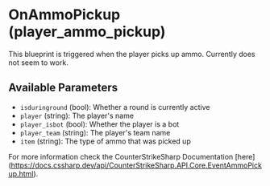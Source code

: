 # OnAmmoPickup (player_ammo_pickup)

This blueprint is triggered when the player picks up ammo. Currently does not seem to work.

## Available Parameters

- `isduringround` (bool): Whether a round is currently active
- `player` (string): The player's name
- `player_isbot` (bool): Whether the player is a bot
- `player_team` (string): The player's team name
- `item` (string): The type of ammo that was picked up

For more information check the CounterStrikeSharp Documentation [here] (https://docs.cssharp.dev/api/CounterStrikeSharp.API.Core.EventAmmoPickup.html).
